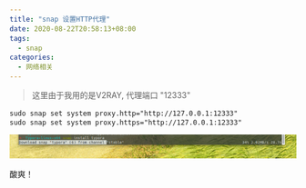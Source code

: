 ```yaml
---
title: "snap 设置HTTP代理"
date: 2020-08-22T20:58:13+08:00
tags:
  - snap
categories:
  - 网络相关
---
```


> 这里由于我用的是V2RAY, 代理端口 "12333"

```shell
sudo snap set system proxy.http="http://127.0.0.1:12333"
sudo snap set system proxy.https="http://127.0.0.1:12333"
```

![](snap-set-proxy.assets/snap-install.png)

酸爽！

